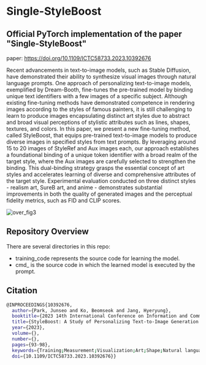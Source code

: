 # Single-StyleBoost

## Official PyTorch implementation of the paper "Single-StyleBoost"

paper: https://doi.org/10.1109/ICTC58733.2023.10392676

Recent advancements in text-to-image models, such as Stable Diffusion, have demonstrated their ability to synthesize visual images through natural language prompts. One approach of personalizing text-to-image models, exemplified by Dream-Booth, fine-tunes the pre-trained model by binding unique text identifiers with a few images of a specific subject. Although existing fine-tuning methods have demonstrated competence in rendering images according to the styles of famous painters, it is still challenging to learn to produce images encapsulating distinct art styles due to abstract and broad visual perceptions of stylistic attributes such as lines, shapes, textures, and colors. In this paper, we present a new fine-tuning method, called StyleBoost, that equips pre-trained text-to-image models to produce diverse images in specified styles from text prompts. By leveraging around 15 to 20 images of StyleRef and Aux images each, our approach establishes a foundational binding of a unique token identifier with a broad realm of the target style, where the Aux images are carefully selected to strengthen the binding. This dual-binding strategy grasps the essential concept of art styles and accelerates learning of diverse and comprehensive attributes of the target style. Experimental evaluation conducted on three distinct styles - realism art, SureB art, and anime - demonstrates substantial improvements in both the quality of generated images and the perceptual fidelity metrics, such as FID and CLIP scores.

![over_fig3](https://github.com/matrix215/Single-StyleBoost/assets/101815603/e5676700-8ec2-46e4-82b5-4924da8b0852)


## Repository Overview
There are several directories in this repo:
  - training_code represents the source code for learning the model.
  - cmd_ is the source code in which the learned model is executed by the prompt.

## Citation
```bash
@INPROCEEDINGS{10392676,
  author={Park, Junseo and Ko, Beomseok and Jang, Hyeryung},
  booktitle={2023 14th International Conference on Information and Communication Technology Convergence (ICTC)}, 
  title={StyleBoost: A Study of Personalizing Text-to-Image Generation in Any Style using DreamBooth}, 
  year={2023},
  volume={},
  number={},
  pages={93-98},
  keywords={Training;Measurement;Visualization;Art;Shape;Natural languages;Transforms;text-to-image models;diffusion models;person-alization;fine-tuning},
  doi={10.1109/ICTC58733.2023.10392676}}
```
